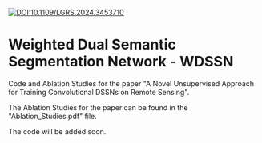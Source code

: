 [![DOI:10.1109/LGRS.2024.3453710](http://img.shields.io/badge/DOI-10.1109/LGRS.2024.3453710-0F80C1.svg)](https://doi.org/10.1109/LGRS.2024.3453710)
# Weighted Dual Semantic Segmentation Network  - WDSSN
Code and Ablation Studies for the paper "A Novel Unsupervised Approach for Training Convolutional DSSNs on Remote Sensing".

The Ablation Studies for the paper can be found in the "Ablation_Studies.pdf" file.

The code will be added soon.

